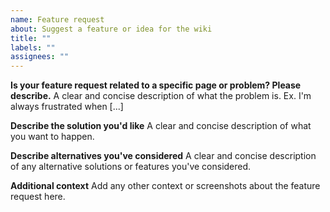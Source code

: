 ```yaml
---
name: Feature request
about: Suggest a feature or idea for the wiki
title: ""
labels: ""
assignees: ""
---
```


**Is your feature request related to a specific page or problem? Please describe.**
A clear and concise description of what the problem is. Ex. I'm always frustrated when [...]

**Describe the solution you'd like**
A clear and concise description of what you want to happen.

**Describe alternatives you've considered**
A clear and concise description of any alternative solutions or features you've considered.

**Additional context**
Add any other context or screenshots about the feature request here.
